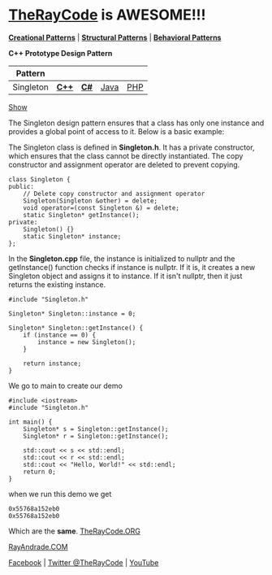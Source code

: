 # [TheRayCode](../../../README.md) is AWESOME!!!

**[Creational Patterns](../README.md)** | **[Structural Patterns](../../Structural/README.md)** | **[Behavioral Patterns](../../Behavioral/README.md)**

**C++ Prototype Design Pattern**

|Pattern|   |   |   |   |
|---|---|---|---|---|
|  Singleton | [**C++**](../../../CPP/Creational/Singleton/README.md) | [**C#**](../../../Csharp/Creational/Singleton/README.md) | [Java](../../../Java/Creational/Singleton/README.md) | [PHP](../../../PHP/Creational/Singleton/README.md) |

[Show](./script/page01.md)

The Singleton design pattern ensures that a class has only one instance and provides a global point of access to it. Below is a basic example:

The Singleton class is defined in **Singleton.h**. It has a private constructor, which ensures that the class cannot be directly instantiated. The copy constructor and assignment operator are deleted to prevent copying.

```
class Singleton { 
public:
    // Delete copy constructor and assignment operator
    Singleton(Singleton &other) = delete;
    void operator=(const Singleton &) = delete;
    static Singleton* getInstance();
private:
    Singleton() {}
    static Singleton* instance;
};
```
In the **Singleton.cpp** file, the instance is initialized to nullptr and the getInstance() function checks if instance is nullptr. If it is, it creates a new Singleton object and assigns it to instance. If it isn't nullptr, then it just returns the existing instance.

```
#include "Singleton.h"

Singleton* Singleton::instance = 0;

Singleton* Singleton::getInstance() {
    if (instance == 0) {
        instance = new Singleton();
    }

    return instance;
}
```
We go to main to create our demo

```
#include <iostream>
#include "Singleton.h"

int main() {
    Singleton* s = Singleton::getInstance();
    Singleton* r = Singleton::getInstance();

    std::cout << s << std::endl;
    std::cout << r << std::endl;
    std::cout << "Hello, World!" << std::endl;
    return 0;
}
```

when we run this demo we get

```
0x55768a152eb0
0x55768a152eb0
```

Which are the **same**.
[TheRayCode.ORG](https://www.TheRayCode.org)

[RayAndrade.COM](https://www.RayAndrade.com)

[Facebook](https://www.facebook.com/TheRayCode/) | [Twitter @TheRayCode](https://www.twitter.com/TheRayCode/) | [YouTube](https://www.youtube.com/TheRayCode/)

